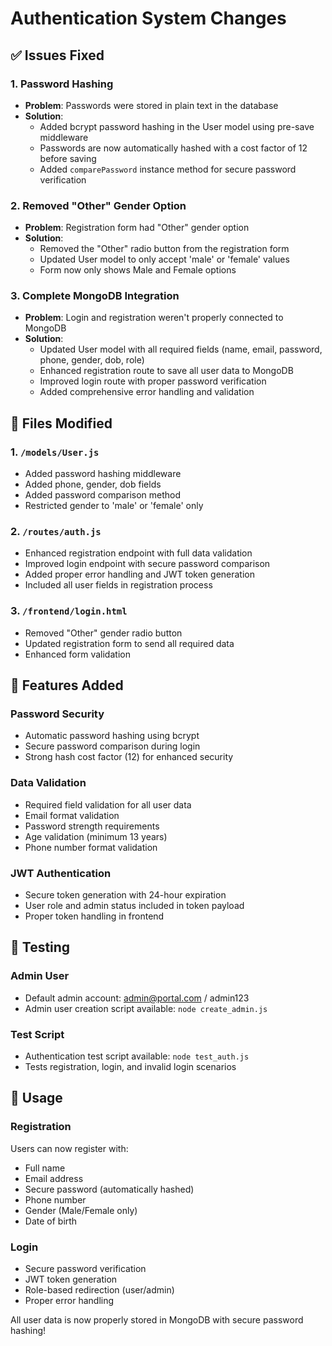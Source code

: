 # Authentication System Changes

## ✅ Issues Fixed

### 1. Password Hashing
- **Problem**: Passwords were stored in plain text in the database
- **Solution**: 
  - Added bcrypt password hashing in the User model using pre-save middleware
  - Passwords are now automatically hashed with a cost factor of 12 before saving
  - Added `comparePassword` instance method for secure password verification

### 2. Removed "Other" Gender Option
- **Problem**: Registration form had "Other" gender option
- **Solution**: 
  - Removed the "Other" radio button from the registration form
  - Updated User model to only accept 'male' or 'female' values
  - Form now only shows Male and Female options

### 3. Complete MongoDB Integration
- **Problem**: Login and registration weren't properly connected to MongoDB
- **Solution**:
  - Updated User model with all required fields (name, email, password, phone, gender, dob, role)
  - Enhanced registration route to save all user data to MongoDB
  - Improved login route with proper password verification
  - Added comprehensive error handling and validation

## 📁 Files Modified

### 1. `/models/User.js`
- Added password hashing middleware
- Added phone, gender, dob fields
- Added password comparison method
- Restricted gender to 'male' or 'female' only

### 2. `/routes/auth.js`
- Enhanced registration endpoint with full data validation
- Improved login endpoint with secure password comparison
- Added proper error handling and JWT token generation
- Included all user fields in registration process

### 3. `/frontend/login.html`
- Removed "Other" gender radio button
- Updated registration form to send all required data
- Enhanced form validation

## 🔧 Features Added

### Password Security
- Automatic password hashing using bcrypt
- Secure password comparison during login
- Strong hash cost factor (12) for enhanced security

### Data Validation
- Required field validation for all user data
- Email format validation
- Password strength requirements
- Age validation (minimum 13 years)
- Phone number format validation

### JWT Authentication
- Secure token generation with 24-hour expiration
- User role and admin status included in token payload
- Proper token handling in frontend

## 🧪 Testing

### Admin User
- Default admin account: admin@portal.com / admin123
- Admin user creation script available: `node create_admin.js`

### Test Script
- Authentication test script available: `node test_auth.js`
- Tests registration, login, and invalid login scenarios

## 🚀 Usage

### Registration
Users can now register with:
- Full name
- Email address
- Secure password (automatically hashed)
- Phone number
- Gender (Male/Female only)
- Date of birth

### Login
- Secure password verification
- JWT token generation
- Role-based redirection (user/admin)
- Proper error handling

All user data is now properly stored in MongoDB with secure password hashing!